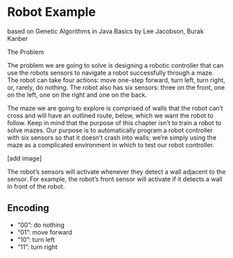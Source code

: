 # Robot Example

based on 
Genetic Algorithms in Java Basics
by Lee Jacobson, Burak Kanber

The Problem

The problem we are going to solve is designing a robotic controller that can use the robots sensors to navigate a robot successfully through a maze. The robot can take four actions: move one-step forward, turn left, turn right, or, rarely, do nothing. The robot also has six sensors: three on the front, one on the left, one on the right and one on the back.

The maze we are going to explore is comprised of walls that the robot can’t cross and will have an outlined route, below, which we want the robot to follow. Keep in mind that the purpose of this chapter isn’t to train a robot to solve mazes. Our purpose is to automatically program a robot controller with six sensors so that it doesn’t crash into walls; we’re simply using the maze as a complicated environment in which to test our robot controller.

[add image]

The robot’s sensors will activate whenever they detect a wall adjacent to the sensor. For example, the robot’s front sensor will activate if it detects a wall in front of the robot.

## Encoding

* “00”: do nothing
* “01”: move forward
* “10”: turn left
* “11”: turn right

